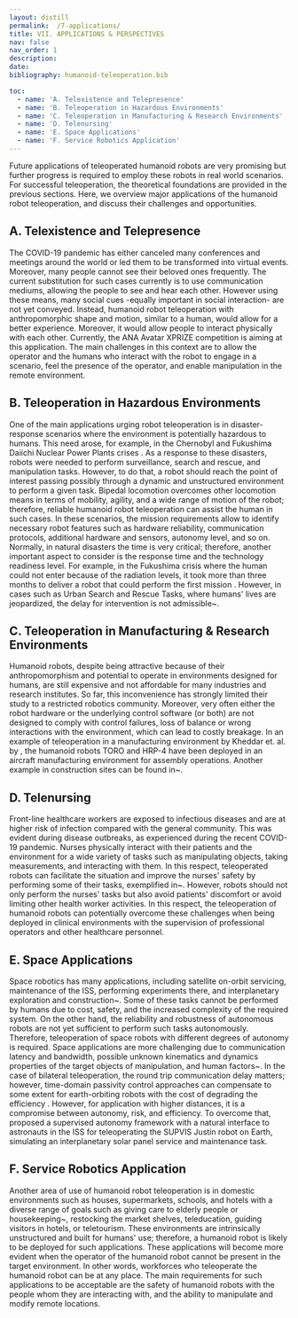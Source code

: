 ```yaml
---
layout: distill
permalink:  /7-applications/
title: VII. APPLICATIONS & PERSPECTIVES
nav: false
nav_order: 1
description:
date:
bibliography: humanoid-teleoperation.bib

toc:
  - name: 'A. Telexistence and Telepresence'
  - name: 'B. Teleoperation in Hazardous Environments'
  - name: 'C. Teleoperation in Manufacturing & Research Environments'
  - name: 'D. Telenursing'
  - name: 'E. Space Applications'
  - name: 'F. Service Robotics Application'
---
```



Future applications of teleoperated humanoid robots are very promising but further progress is required to employ these robots in real world scenarios. 
For successful teleoperation, the theoretical foundations are provided in the previous sections.
Here, we overview major applications of the humanoid robot teleoperation, and discuss their challenges and opportunities.

## A. Telexistence and Telepresence
The COVID-19 pandemic has either canceled many conferences and meetings around the world or led them to be transformed into virtual events.
Moreover, many people cannot see their beloved ones frequently. The current substitution for such cases currently is to use communication mediums, allowing the people to see and hear each other. However using these means, many social cues -equally important in social interaction- are not yet conveyed. Instead, humanoid robot teleoperation with anthropomorphic shape and motion, similar to a human, would allow for a better experience. Moreover, it would allow people to interact physically with each other.
Currently, the ANA Avatar XPRIZE competition <d-cite key="AnaAvatarXprize"></d-cite> is aiming at this application. 
The main challenges in this context are to allow the operator and the humans who interact with the robot to engage in a scenario, feel the presence of the operator, and enable manipulation in the remote environment.

## B. Teleoperation in Hazardous Environments
One of the main applications urging robot teleoperation is in disaster-response scenarios where the environment is potentially hazardous to humans.
This need arose, for example, in the Chernobyl and Fukushima Daiichi Nuclear Power Plants crises <d-cite key="nagatani2013emergency"></d-cite>. As a response to these disasters, robots were needed to perform surveillance, search and rescue, and manipulation tasks. 
However, to do that, a robot should reach the point of interest passing possibly through a dynamic and unstructured environment to perform a given task.
Bipedal locomotion overcomes other locomotion means in terms of mobility, agility, and a wide range of motion of the robot; therefore, reliable humanoid robot teleoperation can assist the human in such cases.
In these scenarios, the mission requirements allow to identify necessary robot features such as hardware reliability, communication protocols, additional hardware and sensors, autonomy level, and so on.
Normally, in natural disasters the time is very critical; therefore, another important aspect
to consider
is the response time and the technology readiness level. For example, in the Fukushima 
crisis where the human could not enter because of the radiation levels, it took more than three months to deliver a robot that could perform the first mission <d-cite key="nagatani2013emergency"></d-cite>. However, in cases such as Urban Search and Rescue Tasks, where humans' lives are jeopardized, 
the delay for intervention is not admissible~<d-cite key="casper2003human"></d-cite>.

## C. Teleoperation in Manufacturing & Research Environments
Humanoid robots, despite being attractive because of their anthropomorphism and potential to operate in environments designed for humans, are still expensive and not affordable for many industries and research institutes.
So far, this inconvenience has strongly limited their study to a restricted robotics community.
Moreover, very often either the robot hardware or the underlying control software (or both) are not designed to comply with control failures, loss of balance or wrong interactions with the environment, which can lead to costly breakage. 
In an example of teleoperation in a manufacturing environment by Kheddar et. al. by <d-cite key="kheddar2019humanoid"></d-cite>, the humanoid robots TORO and HRP-4 have been deployed in an aircraft manufacturing environment for assembly operations.
Another example in construction sites can be found in~<d-cite key="yokoi2003tele"></d-cite>.


## D. Telenursing
Front-line healthcare workers are exposed to infectious diseases and are at higher risk of infection compared with the general community. This was evident during disease outbreaks, as experienced during the recent COVID-19 pandemic.
Nurses physically interact with their patients and the environment for a wide variety of tasks such as manipulating objects, taking measurements, and interacting with them.
In this respect, teleoperated robots can facilitate the situation and improve the nurses' safety by performing some of their tasks, exemplified in~<d-cite key="li2017development"></d-cite>.
However, robots should not only perform the nurses' tasks but also avoid patients' discomfort or avoid limiting other health worker activities.
In this respect, the teleoperation of humanoid robots can potentially overcome these challenges when being deployed in clinical environments with the supervision of professional operators and other healthcare personnel.



## E. Space Applications
Space robotics has many applications, including satellite on-orbit servicing, maintenance of the ISS, performing experiments there, and interplanetary exploration and construction~<d-cite key="workshop2019, flores2014review"></d-cite>.
Some of these tasks cannot be performed by humans due to cost, safety, and the increased complexity of the required system. 
On the other hand, the reliability and robustness of autonomous robots are not yet sufficient to perform such tasks autonomously. Therefore, teleoperation of space robots with different degrees of autonomy is required.
Space applications are more challenging due to communication latency and bandwidth, possible unknown kinematics and dynamics properties of the target objects of manipulation, and human factors~<d-cite key="flores2014review"></d-cite>.
In the case of bilateral teleoperation, the round trip communication delay matters; however, time-domain passivity control approaches can compensate to some extent for earth-orbiting robots with the cost of degrading the efficiency <d-cite key="ryu2010passive"></d-cite>.
However, for application with higher distances, it is a compromise between autonomy, risk, and efficiency.
To overcome that, <d-cite key="Lii2017Toward"></d-cite> proposed a supervised autonomy framework with a natural interface to astronauts in the ISS for teleoperating the SUPVIS Justin robot on Earth, simulating an interplanetary solar panel service and maintenance task.


## F. Service Robotics Application
Another area of use of humanoid robot teleoperation is in domestic environments such as houses,
supermarkets, schools, and hotels with a diverse range of goals such as giving care to elderly people or housekeeping~<d-cite key="broekens2009assistive"></d-cite>, restocking the market shelves,
teleducation, guiding visitors in hotels, or teletourism. 
These environments are intrinsically unstructured and built for humans' use; therefore, a humanoid robot is likely to be deployed for such applications.
These applications will become more evident when the operator of the humanoid robot cannot be present in the target environment. In other words, workforces who teleoperate the humanoid robot can be at any place.
The main requirements for such applications to be acceptable are the safety of humanoid robots with the people whom they are interacting with, and the ability to manipulate and modify remote locations.
